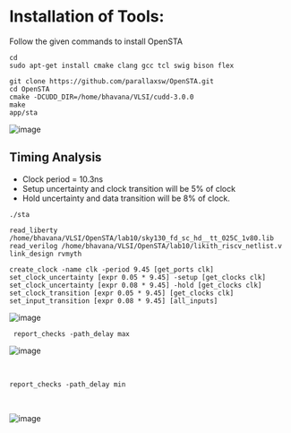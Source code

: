 # Installation of Tools:
Follow the given commands to install OpenSTA
```
cd
sudo apt-get install cmake clang gcc tcl swig bison flex

git clone https://github.com/parallaxsw/OpenSTA.git
cd OpenSTA
cmake -DCUDD_DIR=/home/bhavana/VLSI/cudd-3.0.0
make
app/sta
```


![image](https://github.com/user-attachments/assets/3fc7e714-d0f4-4ee6-83db-6c242de2f09d)

## Timing Analysis

- Clock period = 10.3ns
- Setup uncertainty and clock transition will be 5% of clock
- Hold uncertainty and data transition will be 8% of clock.

```
./sta

read_liberty /home/bhavana/VLSI/OpenSTA/lab10/sky130_fd_sc_hd__tt_025C_1v80.lib
read_verilog /home/bhavana/VLSI/OpenSTA/lab10/likith_riscv_netlist.v
link_design rvmyth

create_clock -name clk -period 9.45 [get_ports clk]
set_clock_uncertainty [expr 0.05 * 9.45] -setup [get_clocks clk]
set_clock_uncertainty [expr 0.08 * 9.45] -hold [get_clocks clk]
set_clock_transition [expr 0.05 * 9.45] [get_clocks clk]
set_input_transition [expr 0.08 * 9.45] [all_inputs]

```


![image](https://github.com/user-attachments/assets/27391283-b64f-4ee9-a2da-9ea300b4d1b9)

` report_checks -path_delay max`
<br>

![image](https://github.com/user-attachments/assets/dc81d503-a899-4dbd-8900-ac90b6b64b29)

<br>

`report_checks -path_delay min`

<br>

![image](https://github.com/user-attachments/assets/0b1a3455-7647-4e1b-aec7-0ea9b6b820e9)

